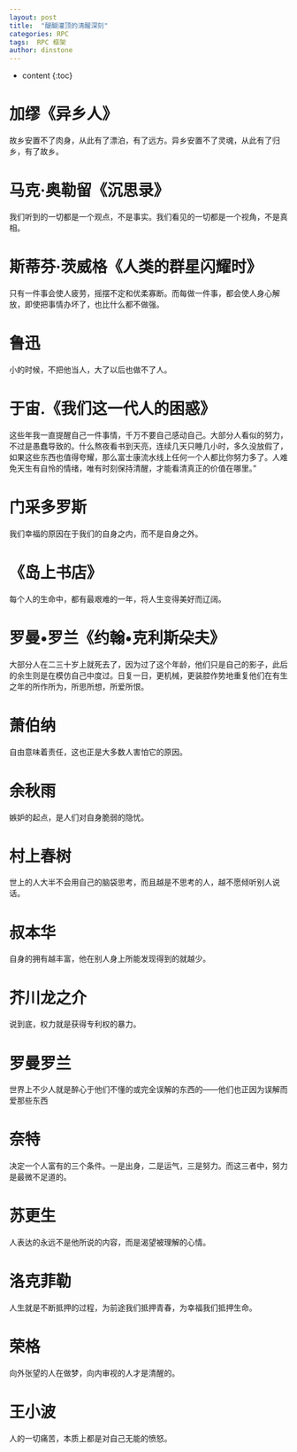 ```yaml
---
layout: post
title:  "醍醐灌顶的清醒深刻"
categories: RPC
tags:  RPC 框架
author: dinstone
---
```


* content
{:toc}

# 加缪《异乡人》
故乡安置不了肉身，从此有了漂泊，有了远方。异乡安置不了灵魂，从此有了归乡，有了故乡。

# 马克·奥勒留《沉思录》
我们听到的一切都是一个观点，不是事实。我们看见的一切都是一个视角，不是真相。

# 斯蒂芬·茨威格《人类的群星闪耀时》
只有一件事会使人疲劳，摇摆不定和优柔寡断。而每做一件事，都会使人身心解放，即使把事情办坏了，也比什么都不做强。

# 鲁迅
小的时候，不把他当人，大了以后也做不了人。

# 于宙.《我们这一代人的困惑》
这些年我一直提醒自己一件事情，千万不要自己感动自己。大部分人看似的努力，不过是愚蠢导致的。什么熬夜看书到天亮，连续几天只睡几小时，多久没放假了，如果这些东西也值得夸耀，那么富士康流水线上任何一个人都比你努力多了。人难免天生有自怜的情绪，唯有时刻保持清醒，才能看清真正的价值在哪里。”

# 门采多罗斯
我们幸福的原因在于我们的自身之内，而不是自身之外。

# 《岛上书店》
每个人的生命中，都有最艰难的一年，将人生变得美好而辽阔。

# 罗曼•罗兰《约翰•克利斯朵夫》
大部分人在二三十岁上就死去了，因为过了这个年龄，他们只是自己的影子，此后的余生则是在模仿自己中度过。日复一日，更机械，更装腔作势地重复他们在有生之年的所作所为，所思所想，所爱所恨。

# 萧伯纳
自由意味着责任，这也正是大多数人害怕它的原因。

# 余秋雨
嫉妒的起点，是人们对自身脆弱的隐忧。

# 村上春树
世上的人大半不会用自己的脑袋思考，而且越是不思考的人，越不愿倾听别人说话。

# 叔本华
自身的拥有越丰富，他在别人身上所能发现得到的就越少。

# 芥川龙之介
说到底，权力就是获得专利权的暴力。

# 罗曼罗兰
世界上不少人就是醉心于他们不懂的或完全误解的东西的——他们也正因为误解而爱那些东西

# 奈特
决定一个人富有的三个条件。一是出身，二是运气，三是努力。而这三者中，努力是最微不足道的。

# 苏更生
人表达的永远不是他所说的内容，而是渴望被理解的心情。

# 洛克菲勒
人生就是不断抵押的过程，为前途我们抵押青春，为幸福我们抵押生命。

# 荣格
向外张望的人在做梦，向内审视的人才是清醒的。

# 王小波
人的一切痛苦，本质上都是对自己无能的愤怒。
